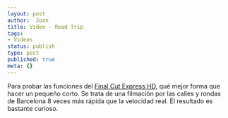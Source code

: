 ```yaml
---
layout: post
author:  Joan
title: Video - Road Trip
tags:
- Videos
status: publish
type: post
published: true
meta: {}
---
```

Para probar las funciones del <a href="http://www.apple.com/es/finalcutexpress/">Final Cut Express HD</a>, qué mejor forma que hacer un pequeño corto. Se trata de una filmación por las calles y rondas de Barcelona 8 veces más rápida que la velocidad real. El resultado es bastante curioso.

<object type="application/x-shockwave-flash" width="500" height="270" data="http://vimeo.com/moogaloop.swf?clip_id=209535&amp;server=vimeo.com&amp;fullscreen=1&amp;show_title=1&amp;show_byline=0&amp;show_portrait=0&amp;color=679AF1">	<param name="quality" value="best" />	<param name="allowfullscreen" value="true" />	<param name="scale" value="showAll" />	<param name="movie" value="http://vimeo.com/moogaloop.swf?clip_id=209535&amp;server=vimeo.com&amp;fullscreen=1&amp;show_title=1&amp;show_byline=0&amp;show_portrait=0&amp;color=679AF1" /></object>
<br />